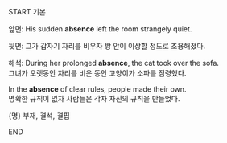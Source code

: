 START
기본

앞면:
His sudden **absence** left the room strangely quiet.

뒷면:
그가 갑자기 자리를 비우자 방 안이 이상할 정도로 조용해졌다.

해석:
During her prolonged **absence**, the cat took over the sofa.  
그녀가 오랫동안 자리를 비운 동안 고양이가 소파를 점령했다.

In the **absence** of clear rules, people made their own.  
명확한 규칙이 없자 사람들은 각자 자신의 규칙을 만들었다.

{명} 부재, 결석, 결핍
<!--ID: 1747737583423-->
END
